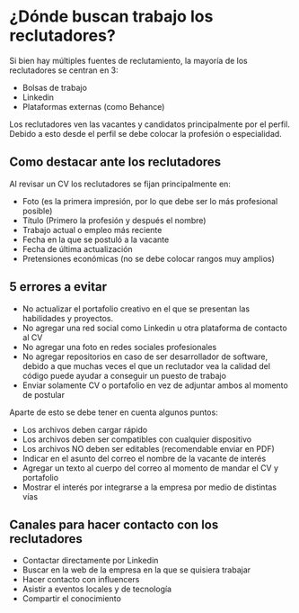 # ¿Dónde buscan trabajo los reclutadores?

Si bien hay múltiples fuentes de reclutamiento, la mayoría de los reclutadores se centran en 3:

- Bolsas de trabajo
- Linkedin
- Plataformas externas (como Behance)

Los reclutadores ven las vacantes y candidatos principalmente por el perfil. Debido a esto desde el perfil se debe colocar la profesión o especialidad.

## Como destacar ante los reclutadores

Al revisar un CV los reclutadores se fijan principalmente en:

- Foto (es la primera impresión, por lo que debe ser lo más profesional posible)
- Título (Primero la profesión y después el nombre)
- Trabajo actual o empleo más reciente
- Fecha en la que se postuló a la vacante
- Fecha de última actualización
- Pretensiones económicas (no se debe colocar rangos muy amplios)

## 5 errores a evitar

- No actualizar el portafolio creativo en el que se presentan las habilidades y proyectos.
- No agregar una red social como Linkedin u otra plataforma de contacto al CV
- No agregar una foto en redes sociales profesionales
- No agregar repositorios en caso de ser desarrollador de software, debido a que muchas veces el que un reclutador vea la calidad del código puede ayudar a conseguir un puesto de trabajo
- Enviar solamente CV o portafolio en vez de adjuntar ambos al momento de postular

Aparte de esto se debe tener en cuenta algunos puntos:

- Los archivos deben cargar rápido
- Los archivos deben ser compatibles con cualquier dispositivo
- Los archivos NO deben ser editables (recomendable enviar en PDF)
- Indicar en el asunto del correo el nombre de la vacante de interés
- Agregar un texto al cuerpo del correo al momento de mandar el CV y portafolio
- Mostrar el interés por integrarse a la empresa por medio de distintas vías

## Canales para hacer contacto con los reclutadores

- Contactar directamente por Linkedin
- Buscar en la web de la empresa en la que se quisiera trabajar
- Hacer contacto con influencers
- Asistir a eventos locales y de tecnología
- Compartir el conocimiento
